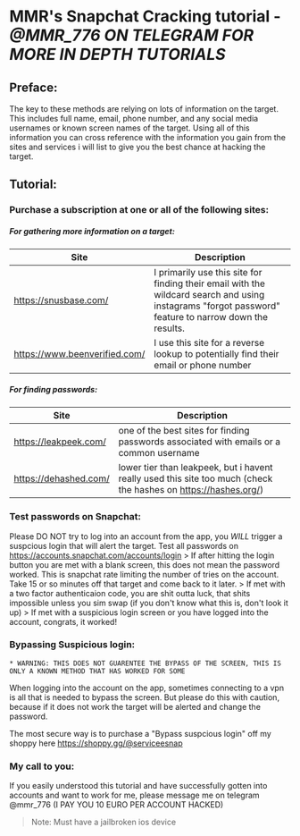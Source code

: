 # MMR's Snapchat Cracking tutorial	-	*@MMR_776 ON TELEGRAM FOR MORE IN DEPTH TUTORIALS*

## Preface:
The key to these methods are relying on lots of information on the target. This includes full name, email, phone number, and any social media usernames or known screen names of the target. Using all of this information you can cross reference with the information you gain from the sites and services i will list to give you the best chance at hacking the target.
		
## Tutorial:

### Purchase a subscription at one or all of the following sites:
		
##### For gathering more information on a target:
Site | Description
------------ | ------------
https://snusbase.com/ | I primarily use this site for finding their email with the wildcard search and using instagrams "forgot password" feature to narrow down the results.
https://www.beenverified.com/ | I use this site for a reverse lookup to potentially find their email or phone number
		
##### For finding passwords:
Site | Description
------------ | ------------
https://leakpeek.com/ | one of the best sites for finding passwords associated with emails or a common username
https://dehashed.com/ | lower tier than leakpeek, but i havent really used this site too much (check the hashes on https://hashes.org/)
				
### Test passwords on Snapchat:
Please DO NOT try to log into an account from the app, you *WILL* trigger a suspcious login that will alert the target. Test all passwords on https://accounts.snapchat.com/accounts/login 
		> If after hitting the login button you are met with a blank screen, this does not mean the password worked. This is snapchat rate limiting the number of tries on the account. Take 15 or so minutes off that target and come back to it later.
		> If met with a two factor authenticaion code, you are shit outta luck, that shits impossible unless you sim swap (if you don't know what this is, don't look it up)
		> If met with a suspicious login screen or you have logged into the account, congrats, it worked!
		
### Bypassing Suspicious login:
	* WARNING: THIS DOES NOT GUARENTEE THE BYPASS OF THE SCREEN, THIS IS ONLY A KNOWN METHOD THAT HAS WORKED FOR SOME
		
When logging into the account on the app, sometimes connecting to a vpn is all that is needed to bypass the screen. But please do this with caution, because if it does not work the target will be alerted and change the password.
		
The most secure way is to purchase a "Bypass suspcious login" off my shoppy here https://shoppy.gg/@serviceesnap
		
### My call to you:
		
If you easily understood this tutorial and have successfully gotten into accounts and want to work for me, please message me on telegram @mmr_776 (I PAY YOU 10 EURO PER ACCOUNT HACKED)
		
> Note: Must have a jailbroken ios device
